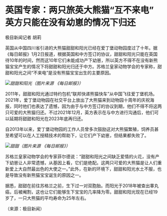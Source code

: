 # 英国专家：两只旅英大熊猫“互不来电” 英方只能在没有幼崽的情况下归还

极目新闻记者 胡莉

英国从中国四川省引进的大熊猫甜甜和阳光已经在爱丁堡动物园度过了十年。据《每日邮报》1月2日报道，根据英国和中方签订的协议，甜甜和阳光只能在英国待10年的时间，然而这10年它们未能成功产下幼崽，所以英方不得不在没有新熊猫宝宝产生的情况下将甜甜和阳光归还于中方。苏格兰皇家动物学会的专家称，甜甜和阳光之间“不来电”是没有熊猫宝宝出生的主要原因。

![](https://inews.gtimg.com/newsapp_bt/0/15590858528/1000)_甜甜和阳光（图片来源 《每日邮报》）_

2011年，甜甜和阳光通过特约包机“联邦快递熊猫快车”从中国飞往爱丁堡机场。2021年，爱丁堡动物园在社交平台上放出了大熊猫来到动物园十周年的庆祝海报，同时他们也表达了遗憾，因为由于与中方签订的协议到期，他们不得不将这两只可爱的大熊猫归还。不过2021年12月，英方表示在与中方进行沟通后，他们可以延期将甜甜和阳光在2023年底再归还。

自2013年以来，爱丁堡动物园的工作人员曾多次鼓励这对大熊猫繁殖，饲养员甚至希望可以在人工授精技术的帮助下，让它们产下幼崽，但结果都失败了。

![](https://inews.gtimg.com/newsapp_bt/0/15590858532/1000)_甜甜（图片来源 《每日邮报》）_

苏格兰皇家动物学会的专家菲尔德说：“甜甜和阳光之间缺乏爱情的火花，没有产下幼崽让人非常遗憾，从基因上看，它们是绝配。这两只可爱的大熊猫是让人们重新爱上大自然最出色的大使之一。”此外，在新的环境下，甜甜和阳光水土不服，也是导致没有新熊猫宝宝诞生的原因之一。

据悉，甜甜在前往苏格兰之前，生下过一对双胞胎。而阳光于2018年被查出睾丸癌，后被阉割，这也让它们能够生下宝宝的几率降为零。甜甜和阳光现在已经19岁了，一只大熊猫的平均寿命为25年左右。

（来源：极目新闻）

